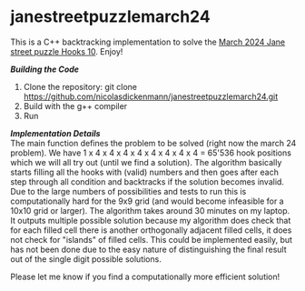# janestreetpuzzlemarch24

This is a C++ backtracking implementation to solve the [March 2024 Jane street puzzle Hooks 10](https://www.janestreet.com/puzzles/hooks-10-index/). Enjoy!


***Building the Code***
1. Clone the repository: git clone https://github.com/nicolasdickenmann/janestreetpuzzlemarch24.git
2. Build with the g++ compiler
3. Run

***Implementation Details***  
The main function defines the problem to be solved (right now the march 24 problem). We have 1 x 4 x 4 x 4 x 4 x 4 x 4 x 4 x 4 = 65'536 hook positions which we will all try out (until we find a solution). The algorithm basically starts filling all the hooks with (valid) numbers and then goes after each step through all condition and backtracks if the solution becomes invalid. Due to the large numbers of possibilities and tests to run this is computationally hard for the 9x9 grid (and would become infeasible for a 10x10 grid or larger). 
The algorithm takes around 30 minutes on my laptop. It outputs multiple possible solution because my algorithm does check that for each filled cell there is another orthogonally adjacent filled cells, it does not check for "islands" of filled cells. This could be implemented easily, but has not been done due to the easy nature of distinguishing the final result out of the single digit possible solutions.

Please let me know if you find a computationally more efficient solution!

